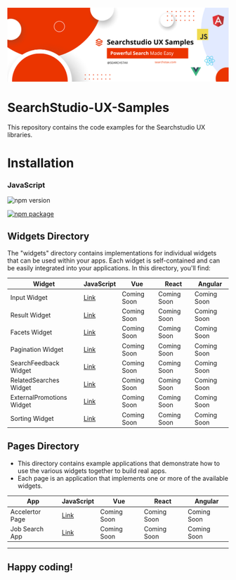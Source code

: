 ![Searchstax](./images/banner.png)
# SearchStudio-UX-Samples


This repository contains the code examples for the Searchstudio UX libraries.


# Installation

### JavaScript

![npm version](https://badge.fury.io/js/%40searchstax-inc%2Fsearchstudio-ux-js.svg)

[![npm package](https://nodei.co/npm/@searchstax-inc/searchstudio-ux-js.png?downloads=true&downloadRank=true&stars=true)](https://www.npmjs.com/package/@searchstax-inc/searchstudio-ux-js)


## Widgets Directory

The "widgets" directory contains implementations for individual widgets that can be used within your apps. Each widget is self-contained and can be easily integrated into your applications. In this directory, you'll find:

| Widget                    | JavaScript                                                                                          | Vue         | React       | Angular     |
|---------------------------|-----------------------------------------------------------------------------------------------------|-------------|-------------|-------------|
| Input Widget              | [Link](https://www.npmjs.com/package/@searchstax-inc/searchstudio-ux-js#input-widget)              | Coming Soon | Coming Soon | Coming Soon |
| Result Widget             | [Link](https://www.npmjs.com/package/@searchstax-inc/searchstudio-ux-js#result-widget)             | Coming Soon | Coming Soon | Coming Soon |
| Facets Widget             | [Link](https://www.npmjs.com/package/@searchstax-inc/searchstudio-ux-js#facets-widget)             | Coming Soon | Coming Soon | Coming Soon |
| Pagination Widget         | [Link](https://www.npmjs.com/package/@searchstax-inc/searchstudio-ux-js#pagination-widget)         | Coming Soon | Coming Soon | Coming Soon |
| SearchFeedback Widget     | [Link](https://www.npmjs.com/package/@searchstax-inc/searchstudio-ux-js#searchfeedback-widget)     | Coming Soon | Coming Soon | Coming Soon |
| RelatedSearches Widget    | [Link](https://www.npmjs.com/package/@searchstax-inc/searchstudio-ux-js#relatedsearches-widget)    | Coming Soon | Coming Soon | Coming Soon |
| ExternalPromotions Widget | [Link](https://www.npmjs.com/package/@searchstax-inc/searchstudio-ux-js#externalpromotions-widget) | Coming Soon | Coming Soon | Coming Soon |
| Sorting Widget            | [Link](https://www.npmjs.com/package/@searchstax-inc/searchstudio-ux-js#sorting-widget)            | Coming Soon | Coming Soon | Coming Soon |




## Pages Directory

- This directory contains example applications that demonstrate how to use the various widgets together to build real apps.
- Each page is an application that implements one or more of the available widgets.

| App             | JavaScript                                     | Vue         | React       | Angular     |
|-----------------|------------------------------------------------|-------------|-------------|-------------|
| Accelertor Page | [Link](./pages/js/searchstax-accelerator-page) | Coming Soon | Coming Soon | Coming Soon |
| Job Search App  | [Link](./pages/js/job-search-sample)           | Coming Soon | Coming Soon | Coming Soon |


---
## Happy coding!